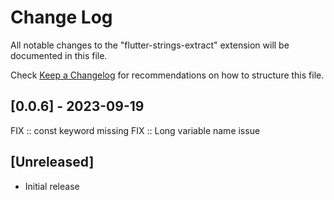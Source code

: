# Change Log

All notable changes to the "flutter-strings-extract" extension will be documented in this file.

Check [Keep a Changelog](http://keepachangelog.com/) for recommendations on how to structure this file.

## [0.0.6] - 2023-09-19
FIX :: const keyword missing 
FIX :: Long variable name issue

## [Unreleased]

- Initial release